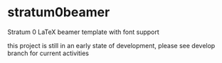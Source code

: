 stratum0beamer
==============

Stratum 0 LaTeX beamer template with font support


this project is still in an early state of development, please see develop branch for current activities
